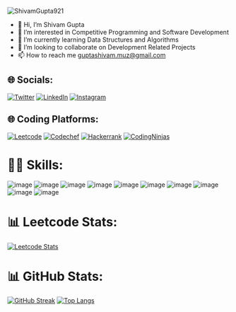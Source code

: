 <p align="left"> <img src="https://komarev.com/ghpvc/?username=ShivamGupta921&label=Profile%20views&color=0e75b6&style=flat" alt="ShivamGupta921" /> </p>

- 👋 Hi, I’m Shivam Gupta
- 👀 I’m interested in Competitive Programming and Software Development
- 🌱 I’m currently learning Data Structures and Algorithms
- 💞️ I’m looking to collaborate on Development Related Projects 
- 📫 How to reach me guptashivam.muz@gmail.com

## 🌐 Socials:
[![Twitter](https://img.shields.io/badge/Twitter-1DA1F2?style=for-the-badge&logo=twitter&logoColor=white)](https://twitter.com/Shivamgupta921)
[![LinkedIn](https://img.shields.io/badge/LinkedIn-0077B5?style=for-the-badge&logo=linkedin&logoColor=white)](https://www.linkedin.com/in/shivamgupta921/)
[![Instagram](https://img.shields.io/badge/Instagram-E4405F?style=for-the-badge&logo=instagram&logoColor=white)](https://www.instagram.com/_gupta_shivam__/)

## 🌐 Coding Platforms:
[![Leetcode](https://img.shields.io/badge/-LeetCode-FFA116?style=for-the-badge&logo=LeetCode&logoColor=black)](https://leetcode.com/ShivamGupta921/)
[![Codechef](https://img.shields.io/badge/Codechef-%23B92B27.svg?&style=for-the-badge&logo=Codechef&logoColor=white)](https://www.codechef.com/users/shivamgupta921)
[![Hackerrank](https://img.shields.io/badge/-Hackerrank-2EC866?style=for-the-badge&logo=HackerRank&logoColor=white)](https://www.hackerrank.com/profile/guptashivam_muz)
[![CodingNinjas](https://img.shields.io/badge/coding%20ninjas-DD6620?style=for-the-badge&logo=codingninjas&logoColor=white)](https://www.naukri.com/code360/profile/codezero)

# 👨‍💻 Skills:
![image](https://img.shields.io/badge/C-00599C?style=for-the-badge&logo=c&logoColor=white)
![image](https://img.shields.io/badge/C%2B%2B-00599C?style=for-the-badge&logo=c%2B%2B&logoColor=white)
![image](https://img.shields.io/badge/CSS3-1572B6?style=for-the-badge&logo=css3&logoColor=white)
![image](https://img.shields.io/badge/MySQL-00000F?style=for-the-badge&logo=mysql&logoColor=white)
![image](https://img.shields.io/badge/HTML5-E34F26?style=for-the-badge&logo=html5&logoColor=white)
![image](https://img.shields.io/badge/Python-FFD43B?style=for-the-badge&logo=python&logoColor=blue)
![image](https://img.shields.io/badge/MongoDB-4EA94B?style=for-the-badge&logo=mongodb&logoColor=white)
![image](https://img.shields.io/badge/JavaScript-323330?style=for-the-badge&logo=javascript&logoColor=F7DF1E)
![image](https://img.shields.io/badge/Microsoft_Word-2B579A?style=for-the-badge&logo=microsoft-word&logoColor=white)
![image](https://img.shields.io/badge/Microsoft_Excel-217346?style=for-the-badge&logo=microsoft-excel&logoColor=white)


# 📊 Leetcode Stats:
[![Leetcode Stats](https://leetcard.jacoblin.cool/ShivamGupta921?ext=heatmap)](https://leetcode.com/ShivamGupta921)

# 📊 GitHub Stats:
[![GitHub Streak](https://streak-stats.demolab.com?user=ShivamGupta921&theme=hacker&border_radius=5&date_format=j%20M%5B%20Y%5D)](https://github.com/ShivamGupta921) [![Top Langs](https://github-readme-stats.vercel.app/api/top-langs/?username=ShivamGupta921&layout=compact&theme=vision-friendly-dark)](https://github.com/ShivamGupta921)
